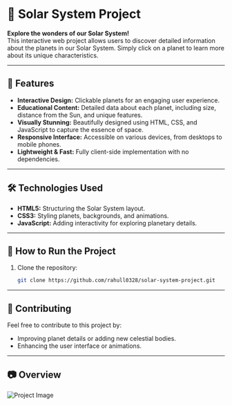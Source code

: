 # 🌌 Solar System Project

**Explore the wonders of our Solar System!**  
This interactive web project allows users to discover detailed information about the planets in our Solar System. Simply click on a planet to learn more about its unique characteristics.

---

## 🌟 Features

- **Interactive Design:** Clickable planets for an engaging user experience.  
- **Educational Content:** Detailed data about each planet, including size, distance from the Sun, and unique features.  
- **Visually Stunning:** Beautifully designed using HTML, CSS, and JavaScript to capture the essence of space.  
- **Responsive Interface:** Accessible on various devices, from desktops to mobile phones.  
- **Lightweight & Fast:** Fully client-side implementation with no dependencies.  

---

## 🛠️ Technologies Used

- **HTML5:** Structuring the Solar System layout.  
- **CSS3:** Styling planets, backgrounds, and animations.  
- **JavaScript:** Adding interactivity for exploring planetary details.  

---

## 🚀 How to Run the Project

1. Clone the repository:
   ```bash
   git clone https://github.com/rahull0328/solar-system-project.git

---

## 🙌 Contributing

Feel free to contribute to this project by:

- Improving planet details or adding new celestial bodies.
- Enhancing the user interface or animations.

---

## 📷 Overview
<img src="./assets/images/cover_photo.jpeg" alt="Project Image" />
